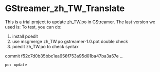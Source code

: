 GStreamer_zh_TW_Translate
=========================
This is a trial project to update zh_TW.po in GStreamer. The last version we used is:
To test, you can do:
1. install poedit
2. use msgmerge zh_TW.po gstreamer-1.0.pot double check
3. poedit zh_TW.po to check syntax


commit f52c7d0b35bbc1ea656f753a95d01ba47ba3a57e
...

    po: update

